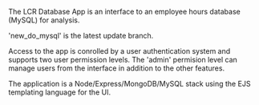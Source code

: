 The LCR Database App is an interface to an employee hours database (MySQL) for analysis.

'new_do_mysql' is the latest update branch.

Access to the app is conrolled by a user authentication system and supports two user permission levels.
The 'admin' permision level can manage users from the interface in addition to the other features.

The application is a Node/Express/MongoDB/MySQL stack using the EJS templating language for the UI.
